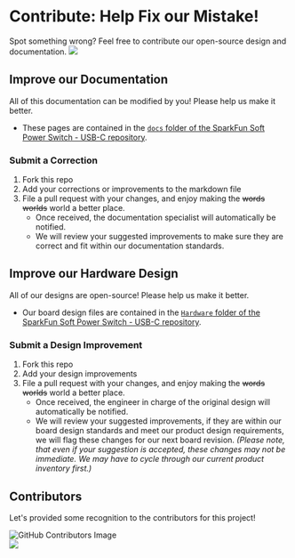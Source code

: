 # Contribute: Help Fix our Mistake!
Spot something wrong? Feel free to contribute our open-source design and documentation. <a href="https://github.com/sparkfun/SparkFun_Soft_Power_Switch_USB-C/pulls" alt="Pull Requests"><img src="https://img.shields.io/github/issues-pr/sparkfun/SparkFun_Soft_Power_Switch_USB-C.svg" /></a>

## Improve our Documentation
All of this documentation can be modified by you! Please help us make it better.

* These pages are contained in the [`docs` folder of the SparkFun Soft Power Switch - USB-C repository](https://github.com/sparkfun/SparkFun_Soft_Power_Switch_USB-C/tree/main/docs).

### Submit a Correction
1. Fork this repo
2. Add your corrections or improvements to the markdown file
3. File a pull request with your changes, and enjoy making the ~~words~~ ~~worlds~~ world a better place.
    * Once received, the documentation specialist will automatically be notified.
    * We will review your suggested improvements to make sure they are correct and fit within our documentation standards.

## Improve our Hardware Design
All of our designs are open-source! Please help us make it better.

* Our board design files are contained in the [`Hardware` folder of the SparkFun Soft Power Switch - USB-C repository](https://github.com/sparkfun/SparkFun_Soft_Power_Switch_USB-C/tree/main/Hardware).

### Submit a Design Improvement
1. Fork this repo
2. Add your design improvements
3. File a pull request with your changes, and enjoy making the ~~words~~ ~~worlds~~ world a better place.
    * Once received, the engineer in charge of the original design will automatically be notified.
    * We will review your suggested improvements, if they are within our board design standards and meet our product design requirements, we will flag these changes for our next board revision. *(Please note, that even if your suggestion is accepted, these changes may not be immediate. We may have to cycle through our current product inventory first.)*

## Contributors
Let's provided some recognition to the contributors for this project!

![GitHub Contributors Image](https://contrib.rocks/image?repo=sparkfun/SparkFun_Soft_Power_Switch_USB-C)
<br>
<a href="https://github.com/sparkfun/SparkFun_Soft_Power_Switch_USB-C/pulls" alt="Pull Requests"><img src="https://img.shields.io/github/contributors/sparkfun/SparkFun_Soft_Power_Switch_USB-C.svg" /></a>
